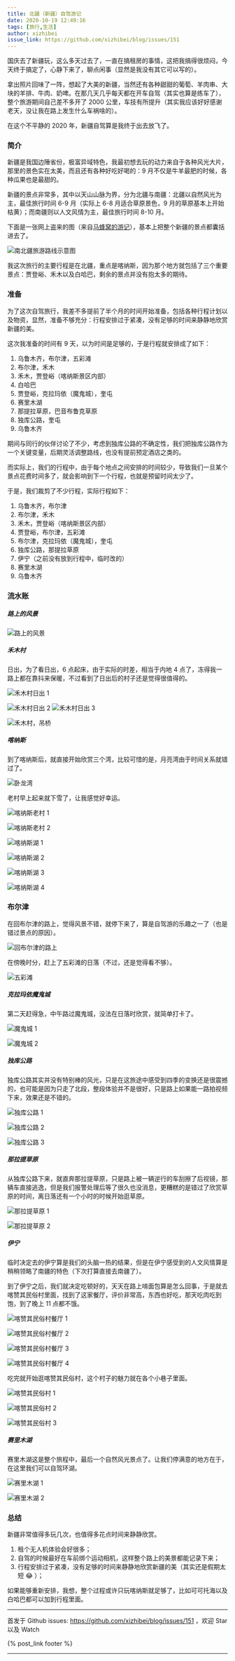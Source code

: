 ```yaml
---
title: 北疆（新疆）自驾游记
date: 2020-10-19 12:49:16
tags: [旅行,生活]
author: xizhibei
issue_link: https://github.com/xizhibei/blog/issues/151
---
```

<!-- en_title: a-self-driving-tour-to-northern-xinjiang -->

国庆去了新疆玩，这么多天过去了，一直在搞租房的事情，这把我搞得很烦闷，今天终于搞定了，心静下来了，聊点闲事（显然是我没有其它可以写的）。

<!-- more -->

拿出照片回味了一阵，想起了大美的新疆，当然还有各种甜甜的葡萄、羊肉串、大块的羊排、牛肉、奶啤。在那几天几乎每天都在开车自驾（其实也算是练车了），整个旅游期间自己差不多开了 2000 公里，车技有所提升（其实我应该好好感谢老天，没让我在路上发生什么车祸啥的）。

在这个不平静的 2020 年，新疆自驾算是我终于出去放飞了。

### 简介

新疆是我国边陲省份，极富异域特色，我最初想去玩的动力来自于各种风光大片，那里的景色实在太美，而且还有各种好吃好喝的：9 月不仅是牛羊最肥的时候，各种瓜果也是最甜的。

新疆的景点非常多，其中以天山山脉为界，分为北疆与南疆：北疆以自然风光为主，最佳旅行时间 6-9 月（实际上 6-8 月适合草原景色，9 月的草原基本上开始枯黄）；而南疆则以人文风情为主，最佳旅行时间 8-10 月。

下面是一张网上盗来的图（来自[马蜂窝的游记](http://www.mafengwo.cn/i/20103979.html)），基本上把整个新疆的景点都囊括进去了。

![南北疆旅游路线示意图](https://blog.xizhibei.me/media/16021537570609/16022243325956.jpg)

我这次旅行的主要行程是在北疆，重点是喀纳斯，因为那个地方就包括了三个重要景点：贾登峪、禾木以及白哈巴，剩余的景点并没有抱太多的期待。

### 准备

为了这次自驾旅行，我差不多提前了半个月的时间开始准备，包括各种行程计划以及物资，显然，准备不够充分：行程安排过于紧凑，没有足够的时间来静静地欣赏新疆的美。

这次我准备的时间有 9 天，以为时间是足够的，于是行程就安排成了如下：

1.  乌鲁木齐，布尔津，五彩滩
2.  布尔津，禾木
3.  禾木，贾登峪（喀纳斯景区内部）
4.  白哈巴
5.  贾登峪，克拉玛依（魔鬼城），奎屯
6.  赛里木湖
7.  那提拉草原，巴音布鲁克草原
8.  独库公路，奎屯
9.  乌鲁木齐

期间与同行的伙伴讨论了不少，考虑到独库公路的不确定性，我们把独库公路作为一个关键变量，后期灵活调整路线，也没有提前预定酒店之类的。

而实际上，我们的行程中，由于每个地点之间安排的时间较少，导致我们一旦某个景点花费时间多了，就会影响到下一个行程，也就是预留时间太少了。

于是，我们裁剪了不少行程，实际行程如下：

1.  乌鲁木齐，布尔津
2.  布尔津，禾木
3.  禾木，贾登峪（喀纳斯景区内部）
4.  贾登峪，布尔津，五彩滩
5.  布尔津，克拉玛依（魔鬼城），奎屯
6.  独库公路，那提拉草原
7.  伊宁（之前没有放到行程中，临时改的）
8.  赛里木湖
9.  乌鲁木齐

### 流水账

##### 路上的风景

![路上的风景](https://blog.xizhibei.me/media/16021537570609/F264A137-619D-4549-9883-D6834526B24F_1_105_c.jpeg)

##### 禾木村

日出，为了看日出，6 点起床，由于实际的时差，相当于内地 4 点了，冻得我一路上都在靠抖来保暖，不过看到了日出后的村子还是觉得很值得的。

![禾木村日出 1](https://blog.xizhibei.me/media/16021537570609/39299C1F-C1B9-4A84-B380-0C9502B91039_1_105_c.jpeg)

![禾木村日出 2](https://blog.xizhibei.me/media/16021537570609/8AF9B559-6AAC-4015-90EB-E0769BED7A23_1_105_c.jpeg)
![禾木村日出 3](https://blog.xizhibei.me/media/16021537570609/F7E3826B-062B-405E-BA1B-5CAE733824CA_1_105_c.jpeg)

![禾木村，吊桥](https://blog.xizhibei.me/media/16021537570609/083F6F3A-9889-492D-94B5-13E647BD3D39_1_105_c.jpeg)

##### 喀纳斯

到了喀纳斯后，就直接开始欣赏三个湾，比较可惜的是，月亮湾由于时间关系就错过了。

![卧龙湾](https://blog.xizhibei.me/media/16021537570609/231418E0-CC32-4DCE-A269-AD71686BECF3_1_105_c.jpeg)

老村早上起来就下雪了，让我感觉好幸运。

![喀纳斯老村 1](https://blog.xizhibei.me/media/16021537570609/8C80D899-3597-4B45-BB85-F44A06098675_1_105_c.jpeg)

![喀纳斯老村 2](https://blog.xizhibei.me/media/16021537570609/D7A9DBA1-5A43-4CBC-8BA1-D97209861689_1_105_c.jpeg)

![喀纳斯湖 1](https://blog.xizhibei.me/media/16021537570609/3A90B641-E378-4896-8745-8A5AC939F2DB_1_105_c.jpeg)

![喀纳斯湖 2](https://blog.xizhibei.me/media/16021537570609/EFFA64B7-E55E-403A-96FE-76131D895127_1_105_c.jpeg)

![喀纳斯湖 3](https://blog.xizhibei.me/media/16021537570609/7FF8BAE3-EDA6-467F-BD8E-12758F708BF4_1_105_c.jpeg)

![喀纳斯湖 4](https://blog.xizhibei.me/media/16021537570609/062A4E53-1A0D-443B-8193-67AEC3927EB3_1_105_c.jpeg)

### 布尔津

在回布尔津的路上，觉得风景不错，就停下来了，算是自驾游的乐趣之一了（也是错过景点的原因）。

![回布尔津的路上](https://blog.xizhibei.me/media/16021537570609/FD66D782-31FC-4505-B39D-74ABAC68BA71_1_105_c.jpeg)

在傍晚时分，赶上了五彩滩的日落（不过，还是觉得看不够）。

![五彩滩](https://blog.xizhibei.me/media/16021537570609/0B541FA8-8133-4E4C-B0CE-BB32C1AEEFD4_1_105_c.jpeg)

##### 克拉玛依魔鬼城

第二天赶得急，中午路过魔鬼城，没法在日落时欣赏，就简单打卡了。

![魔鬼城 1](https://blog.xizhibei.me/media/16021537570609/B69CFC28-A18F-4659-8F2E-B2E945FDD13C_1_105_c.jpeg)

![魔鬼城 2](https://blog.xizhibei.me/media/16021537570609/12492592-1D02-402C-B4E9-6086FD7AD9DE_1_105_c.jpeg)

##### 独库公路

独库公路其实并没有特别棒的风光，只是在这旅途中感受到四季的变换还是很震撼的，也可能是因为只走了北段，整段体验并不是很好，只是路上如果能一路拍视频下来，效果还是不错的。

![独库公路 1](https://blog.xizhibei.me/media/16021537570609/5DA7338E-3B51-4B39-BA56-5DD4D7321AB7_1_105_c.jpeg)

![独库公路 2](https://blog.xizhibei.me/media/16021537570609/C25E3BF9-FAFD-4DC5-BF30-186A8741E22C_1_105_c.jpeg)

![独库公路 3](https://blog.xizhibei.me/media/16021537570609/59F51C41-7AC3-4FDC-942A-E755515CCDBE_1_105_c.jpeg)

##### 那拉提草原

从独库公路下来，就直奔那拉提草原，只是路上被一辆逆行的车刮擦了后视镜，那辆车直接逃逸，但是我们报警处理后等了很久也没消息，更糟糕的是错过了欣赏草原的时间，离日落还有一个小时的时候开始逛草原。

![那拉提草原 1](https://blog.xizhibei.me/media/16021537570609/3F68A2AE-4BCD-422B-AAFB-F2D338E94663_1_105_c.jpeg)

![那拉提草原 2](https://blog.xizhibei.me/media/16021537570609/8D20018F-650F-45FA-AB1F-7A64B8B22AEA_1_105_c.jpeg)

##### 伊宁

临时决定去的伊宁算是我们的头脑一热的结果，但是在伊宁感受到的人文风情算是稍稍领略了南疆的特色（下次打算直接去南疆了）。

到了伊宁之后，我们就决定吃顿好的，天天在路上啃面包算是怎么回事，于是就去喀赞其民俗村里面，找到了这家餐厅，评价非常高，东西也好吃，那天吃肉吃到饱，到了晚上 11 点都不饿。

![喀赞其民俗村餐厅 1](https://blog.xizhibei.me/media/16021537570609/0CF47327-A91B-467C-A29A-9F83A0666F0A_1_105_c.jpeg)

![喀赞其民俗村餐厅 2](https://blog.xizhibei.me/media/16021537570609/5F92873A-710D-4593-BE14-2358DB3E0961_1_105_c.jpeg)

![喀赞其民俗村餐厅 3](https://blog.xizhibei.me/media/16021537570609/7D4576E1-2F00-4A43-8C94-530274384B7B_1_105_c.jpeg)

![喀赞其民俗村餐厅 4](https://blog.xizhibei.me/media/16021537570609/0457AEF8-E67A-4791-AE11-99CF34717BC4_1_105_c.jpeg)

吃完就开始逛喀赞其民俗村，这个村子的魅力就在各个小巷子里面。

![喀赞其民俗村 1](https://blog.xizhibei.me/media/16021537570609/99797464-627B-4356-B87A-1979661CA93F_1_105_c.jpeg)

![喀赞其民俗村 2](https://blog.xizhibei.me/media/16021537570609/671C81D2-5472-4EFA-80AE-7E12CF289934_1_105_c.jpeg)

![喀赞其民俗村 3](https://blog.xizhibei.me/media/16021537570609/5482A3D1-5FA4-41F1-B252-6B2981737817_1_105_c.jpeg)

##### 赛里木湖

赛里木湖这是整个旅程中，最后一个自然风光景点了。让我们停满意的地方在于，在这里我们可以自驾环湖。

![赛里木湖 1](https://blog.xizhibei.me/media/16021537570609/C527B4EF-C6AB-4E1D-9D2A-0C5F29A418D0_1_105_c.jpeg)

![赛里木湖 2](https://blog.xizhibei.me/media/16021537570609/880E0FC9-EB94-44A9-B829-79A7CF608844_1_105_c.jpeg)

### 总结

新疆非常值得多玩几次，也值得多花点时间来静静欣赏。

1.  租个无人机体验会好很多；
2.  自驾的时候最好在车前绑个运动相机，这样整个路上的美景都能记录下来；
3.  行程安排过于紧凑，没有足够的时间来静静地欣赏新疆的美（其实还是假期太短 😂 ）；

如果能够重新安排，我想，整个过程或许只玩喀纳斯就足够了，比如可可托海以及白哈巴都可以加到行程里面。


***
首发于 Github issues: https://github.com/xizhibei/blog/issues/151 ，欢迎 Star 以及 Watch

{% post_link footer %}
***